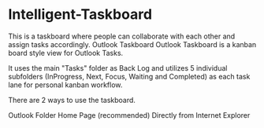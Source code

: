# Intelligent-Taskboard
This is a taskboard where people can collaborate with each other and assign tasks accordingly.
Outlook Taskboard
Outlook Taskboard is a kanban board style view for Outlook Tasks.

It uses the main "Tasks" folder as Back Log and utilizes 5 individual subfolders (InProgress, Next, Focus, Waiting and Completed) as each task lane for personal kanban workflow.

There are 2 ways to use the taskboard.

Outlook Folder Home Page (recommended)
Directly from Internet Explorer

